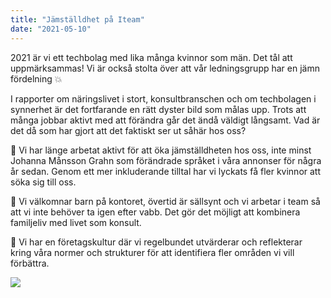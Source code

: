 ```yaml
---
title: "Jämställdhet på Iteam"
date: "2021-05-10"
---
```


2021 är vi ett techbolag med lika många kvinnor som män. Det tål att uppmärksammas! Vi är också stolta över att vår ledningsgrupp har en jämn fördelning 💥

I rapporter om näringslivet i stort, konsultbranschen och om techbolagen i synnerhet är det fortfarande en rätt dyster bild som målas upp. Trots att många jobbar aktivt med att förändra går det ändå väldigt långsamt. Vad är det då som har gjort att det faktiskt ser ut såhär hos oss?

📃 Vi har länge arbetat aktivt för att öka jämställdheten hos oss, inte minst Johanna Månsson Grahn som förändrade språket i våra annonser för några år sedan. Genom ett mer inkluderande tilltal har vi lyckats få fler kvinnor att söka sig till oss.

🚸 Vi välkomnar barn på kontoret, övertid är sällsynt och vi arbetar i team så att vi inte behöver ta igen efter vabb. Det gör det möjligt att kombinera familjeliv med livet som konsult.

🤔 Vi har en företagskultur där vi regelbundet utvärderar och reflekterar kring våra normer och strukturer för att identifiera fler områden vi vill förbättra.

<img src='/static/image/jpeg/lovelacemote.jpeg'/>
